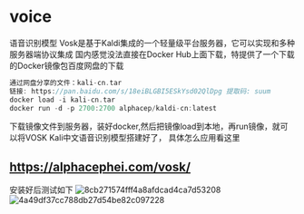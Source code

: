# voice
语音识别模型
Vosk是基于Kaldi集成的一个轻量级平台服务器，它可以实现和多种服务器端协议集成
国内感觉没法直接在Docker Hub上面下载，特提供了一个下载的Docker镜像包百度网盘的下载
~~~C
通过网盘分享的文件：kali-cn.tar
链接: https://pan.baidu.com/s/18eiBLGBI5ESkYsd02QlDpg 提取码: suum
docker load -i kali-cn.tar
docker run -d -p 2700:2700 alphacep/kaldi-cn:latest
~~~
下载镜像文件到服务器，装好docker,然后把镜像load到本地，再run镜像，就可以将VOSK Kali中文语音识别模型搭建好了，
具体怎么应用看这里
## https://alphacephei.com/vosk/
安装好后测试如下
![8cb271574fff4a8afdcad4ca7d53208](https://github.com/user-attachments/assets/439db00b-ca82-4173-8fb0-8f06acd76c3a)
![4a49df37cc788db27d54be82c097228](https://github.com/user-attachments/assets/f9172186-228f-4b17-a542-716b905c13ee)
